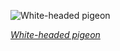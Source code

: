 
![White-headed pigeon](https://upload.wikimedia.org/wikipedia/commons/thumb/8/84/Columba_leucomela_-_Brunkerville.jpg/675px-Columba_leucomela_-_Brunkerville.jpg)

*[White-headed pigeon](https://wikipedia.org/wiki/File:Columba_leucomela_-_Brunkerville.jpg)*
